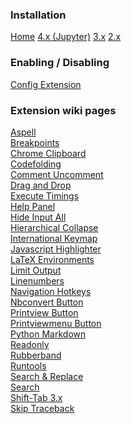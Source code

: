 ### Installation

[Home](Home)
[4.x (Jupyter)](Home-4.x-(Jupyter))
[3.x](Home-3.x)
[2.x](Home-2.x)


### Enabling / Disabling

[Config Extension](Config-Extension)


### Extension wiki pages

[Aspell](Aspell)<br/>
[Breakpoints](Breakpoints)<br/>
[Chrome Clipboard](Chrome-Clipboard)<br/>
[Codefolding](Codefolding)<br/>
[Comment Uncomment](Comment-Uncomment)<br/>
[Drag and Drop](Drag-and-Drop)<br/>
[Execute Timings](Execute-Timings)<br/>
[Help Panel](Help-Panel)<br/>
[Hide Input All](Hide-Input-All)<br/>
[Hierarchical Collapse](Hierarchical-Collapse)<br/>
[International Keymap](International-Keymap)<br/>
[Javascript Highlighter](Javascript-Highlighter)<br/>
[LaTeX Environments](LaTeX-Environments)<br/>
[Limit Output](Limit-Output)<br/>
[Linenumbers](Linenumbers)<br/>
[Navigation Hotkeys](Navigation-Hotkeys)<br/>
[Nbconvert Button](Nbconvert-Button)<br/>
[Printview Button](Printview-Button)<br/>
[Printviewmenu Button](Printviewmenu-Button)<br/>
[Python Markdown](Python-Markdown)<br/>
[Readonly](Readonly)<br/>
[Rubberband](Rubberband)<br/>
[Runtools](Runtools)<br/>
[Search & Replace](Search-&-Replace)<br/>
[Search](Search)<br/>
[Shift-Tab 3.x](Shift-Tab-3.x)<br/>
[Skip Traceback](Skip-Traceback)<br/>
